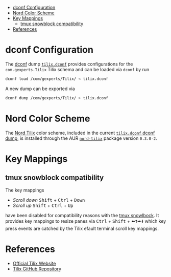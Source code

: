 * [dconf Configuration](#dconf-configuration)
* [Nord Color Scheme](#nord-color-scheme)
* [Key Mappings](#key-mappings)
  * [tmux snowblock compatibility](#tmux-snowblock-compatibility)
* [References](#references)

# dconf Configuration

The [dconf][dconf] dump [`tilix.dconf`][config-dconf-gh] provides configurations for the `com.gexperts.Tilix` Tilix schema and can be loaded via `dconf` by run

```sh
dconf load /com/gexperts/Tilix/ < tilix.dconf
```

A new dump can be exported via

```sh
dconf dump /com/gexperts/Tilix/ > tilix.dconf
```

# Nord Color Scheme

The [Nord Tilix][nord-tilix-gh] color scheme, included in the current [`tilix.dconf` dconf dump](##dconf-configuration), is installed through the AUR [`nord-tilix`][nord-tilix-aur] package version `0.3.0-2`.

# Key Mappings

## tmux snowblock compatibility

The key mappings

* *Scroll down* <kbd>Shift</kbd> + <kbd>Ctrl</kbd> + <kbd>Down</kbd>
* *Scroll up* <kbd>Shift</kbd> + <kbd>Ctrl</kbd> + <kbd>Up</kbd>

have been disabled for compatibility reasons with the [tmux snowlbock][gh-sb-tmux]. It provides key mappings to resize panes via <kbd>Ctrl</kbd> + <kbd>Shift</kbd> + <kbd>🠨</kbd><kbd>🠩</kbd><kbd>🠪</kbd><kbd>🠫</kbd> which key press events are catched by the Tilix efault terminal scroll key mappings.

# References

* [Official Tilix Website][tilix]
* [Tilix GitHub Repository][tilix-gh]

[config-dconf-gh]: https://github.com/arcticicestudio/igloo/blob/develop/snowblocks/tilix/config.dconf
[dconf]: https://wiki.gnome.org/Projects/dconf
[nord-tilix-aur]: https://aur.archlinux.org/packages/nord-tilix
[nord-tilix-gh]: https://github.com/arcticicestudio/nord-tilix
[tilix]: https://gnunn1.github.io/tilix-web
[tilix-gh]: https://github.com/gnunn1/tilix
[gh-sb-tmux]: https://github.com/arcticicestudio/igloo/tree/develop/snowblocks/tmux
